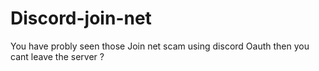 # Discord-join-net

You have probly seen those Join net scam using discord Oauth then you cant leave the server ?

